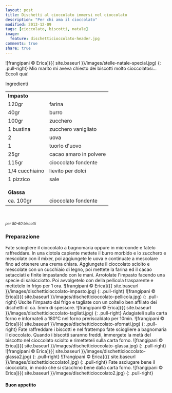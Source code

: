 ```yaml
---
layout: post
title: Dischetti al cioccolato immersi nel cioccolato
description: "Per chi ama il cioccolato"
modified: 2013-12-09
tags: [cioccolato, biscotti, natale]
image:
  feature: dischetticioccolato-header.jpg
comments: true
share: true
---
```


![frangipani © Erica]({{ site.baseurl }}/images/stelle-natale-special.jpg)
{: .pull-right}
Mio marito mi aveva chiesto dei biscotti molto cioccolatosi... Eccoli quà!


<div class="ingredients">
  <div class="ingredients-title">Ingredienti</div>
  <table>
    <tbody>
      <tr>
        <td colspan="2"><b>Impasto</b></td>
      </tr>
      <tr>
        <td>120gr</td>
        <td>farina</td>
      </tr>
      <tr>
        <td>40gr</td>
        <td>burro</td>
      </tr>
      <tr>
        <td>100gr</td>
        <td>zucchero</td>
      </tr>
      <tr>
        <td>1 bustina</td>
        <td>zucchero vanigliato</td>        
      </tr>
      <tr>
        <td>2</td>
        <td>uova</td>
      </tr>
      <tr>
        <td>1</td>
        <td>tuorlo d'uovo</td>
      </tr>
      <tr>
      	<td>25gr</td>
        <td>cacao amaro in polvere</td>
      </tr>
      <tr>
        <td>115gr</td>
        <td>cioccolato fondente</td>
      </tr>
      <tr>
        <td>1/4 cucchiaino</td>
        <td>lievito per dolci</td>
      </tr>
      <tr>
        <td>1 pizzico</td>
        <td>sale</td>
      </tr>
      <tr style="height: 15px;"></tr>
      <tr>          
        <td colspan="2"><b>Glassa</b></td>
      </tr>
      <tr>
        <td>ca. 100gr</td>
        <td>cioccolato fondente</td>       
      </tr>
    </tbody>
  </table>
  <br></br>
  <i class="pull-right" style="font-size: 80%;">per 50-60 biscotti</i>
</div>


<h3>
	<font color="grey">
		<i class="icon-cogs"></i>
	</font> Preparazione
</h3>

Fate sciogliere il cioccolato a bagnomaria oppure in microonde e fatelo raffreddare.
In una ciotola capiente mettete il burro morbido e lo zucchero e mescolate con il mixer, poi aggiungete le uova e continuate a mescolare fino ad ottenere una crema chiara. Aggiungete il cioccolato sciolto e mescolate con un cucchiaio di legno, poi mettete la farina ed il cacao setacciati e finite impastando con le mani. Arrotolate l'impasto facendo una specie di salsicciotto. Poi avvolgetelo con della pellicola trasparente e mettetelo in frigo per 1 ora.
![frangipani © Erica]({{ site.baseurl }}/images/dischetticioccolato-impasto.jpg)
{: .pull-right}
![frangipani © Erica]({{ site.baseurl }}/images/dischetticioccolato-pellicola.jpg)
{: .pull-right}
Uscite l'impasto dal frigo e tagliate con un coltello ben affilato dei dischetti di ca. 5mm di spessore.
![frangipani © Erica]({{ site.baseurl }}/images/dischetticioccolato-tagliati.jpg)
{: .pull-right}
Adagiateli sulla carta forno e infornateli a 180°C nel forno preriscaldato per 10min.
![frangipani © Erica]({{ site.baseurl }}/images/dischetticioccolato-sfornati.jpg)
{: .pull-right}
Fate raffreddare i biscotti e nel frattempo fate sciogliere a bagnomaria il cioccolato. Quando i biscotti saranno freddi, immergete la metà del biscotto nel cioccolato sciolto e rimetteteli sulla carta forno.
![frangipani © Erica]({{ site.baseurl }}/images/dischetticioccolato-glassa.jpg)
{: .pull-right}
![frangipani © Erica]({{ site.baseurl }}/images/dischetticioccolato-glassa2.jpg)
{: .pull-right}
![frangipani © Erica]({{ site.baseurl }}/images/dischetticioccolato1.jpg)
{: .pull-right}
Fate asciugare bene il cioccolato, in modo che si stacchino bene dalla carta forno.
![frangipani © Erica]({{ site.baseurl }}/images/dischetticioccolato2.jpg)
{: .pull-right}


<h4>Buon appetito
	<font color="red">
		<i class="icon-smile"></i>
	</font>
</h4>
